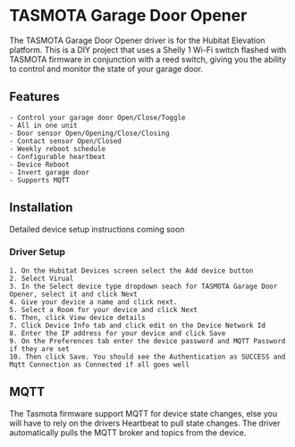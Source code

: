 # TASMOTA Garage Door Opener
The TASMOTA Garage Door Opener driver is for the Hubitat Elevation platform. This is a DIY project that uses a Shelly 1 Wi-Fi switch flashed with TASMOTA firmware in conjunction with a reed switch, giving you the ability to control and monitor the state of your garage door.
## Features
    - Control your garage door Open/Close/Toggle
    - All in one unit
    - Door sensor Open/Opening/Close/Closing
    - Contact sensor Open/Closed
    - Weekly reboot schedule
    - Configurable heartbeat
    - Device Reboot
    - Invert garage door
    - Supports MQTT
## Installation
Detailed device setup instructions coming soon
### Driver Setup
    1. On the Hubitat Devices screen select the Add device button
    2. Select Virual
    3. In the Select device type dropdown seach for TASMOTA Garage Door Opener, select it and click Next
    4. Give your device a name and click next.
    5. Select a Room for your device and click Next
    6. Then, click View device details
    7. Click Device Info tab and click edit on the Device Network Id
    8. Enter the IP address for your device and click Save
    9. On the Preferences tab enter the device password and MQTT Password if they are set
    10. Then click Save. You should see the Authentication as SUCCESS and Mqtt Connection as Connected if all goes well
## MQTT
The Tasmota firmware support MQTT for device state changes, else you will have to rely on the drivers Heartbeat to pull state changes. The driver automatically pulls the MQTT broker and topics from the device.
